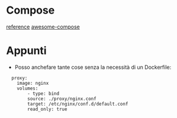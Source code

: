 # Compose

[reference](https://docs.docker.com/reference/compose-file/)
[awesome-compose](https://github.com/docker/awesome-compose)


# Appunti
* Posso anchefare tante cose senza la necessità di un Dockerfile:
```
  proxy:
    image: nginx
    volumes:
        - type: bind
        source: ./proxy/nginx.conf
        target: /etc/nginx/conf.d/default.conf
        read_only: true
```